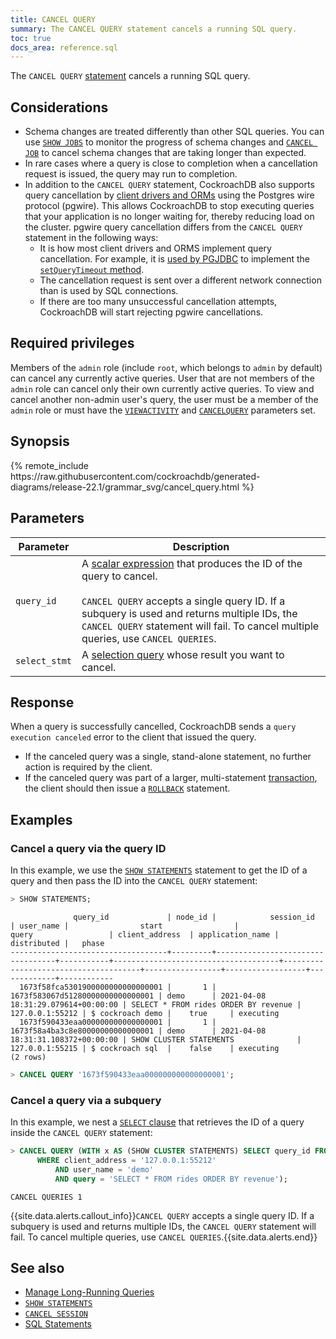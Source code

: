 ```yaml
---
title: CANCEL QUERY
summary: The CANCEL QUERY statement cancels a running SQL query.
toc: true
docs_area: reference.sql
---
```


The `CANCEL QUERY` [statement](sql-statements.html) cancels a running SQL query.


## Considerations

- Schema changes are treated differently than other SQL queries. You can use <a href="show-jobs.html"><code>SHOW JOBS</code></a> to monitor the progress of schema changes and <a href="cancel-job.html"><code>CANCEL JOB</code></a> to cancel schema changes that are taking longer than expected.
- In rare cases where a query is close to completion when a cancellation request is issued, the query may run to completion.
- In addition to the `CANCEL QUERY` statement, CockroachDB also supports query cancellation by [client drivers and ORMs](install-client-drivers.html) using the Postgres wire protocol (pgwire). This allows CockroachDB to stop executing queries that your application is no longer waiting for, thereby reducing load on the cluster. pgwire query cancellation differs from the `CANCEL QUERY` statement in the following ways:
  - It is how most client drivers and ORMS implement query cancellation. For example, it is [used by PGJDBC](https://github.com/pgjdbc/pgjdbc/blob/3a54d28e0b416a84353d85e73a23180a6719435e/pgjdbc/src/main/java/org/postgresql/core/QueryExecutorBase.java#L171) to implement the [`setQueryTimeout` method](https://jdbc.postgresql.org/documentation/publicapi/org/postgresql/jdbc/PgStatement.html#setQueryTimeout-int-).
  - The cancellation request is sent over a different network connection than is used by SQL connections.
  - If there are too many unsuccessful cancellation attempts, CockroachDB will start rejecting pgwire cancellations.

## Required privileges

Members of the `admin` role (include `root`, which belongs to `admin` by default) can cancel any currently active queries. User that are not members of the `admin` role can cancel only their own currently active queries. To view and cancel another non-admin user's query, the user must be a member of the `admin` role or must have the [`VIEWACTIVITY`](create-user.html#create-a-user-that-can-see-and-cancel-non-admin-queries-and-sessions) and [`CANCELQUERY`](create-user.html#create-a-user-that-can-see-and-cancel-non-admin-queries-and-sessions) parameters set.

## Synopsis

<div>
{% remote_include https://raw.githubusercontent.com/cockroachdb/generated-diagrams/release-22.1/grammar_svg/cancel_query.html %}
</div>

## Parameters

Parameter | Description
----------|------------
`query_id` | A [scalar expression](scalar-expressions.html) that produces the ID of the query to cancel.<br><br>`CANCEL QUERY` accepts a single query ID. If a subquery is used and returns multiple IDs, the `CANCEL QUERY` statement will fail. To cancel multiple queries, use `CANCEL QUERIES`.
`select_stmt` | A [selection query](selection-queries.html) whose result you want to cancel.

## Response

When a query is successfully cancelled, CockroachDB sends a `query execution canceled` error to the client that issued the query.

- If the canceled query was a single, stand-alone statement, no further action is required by the client.
- If the canceled query was part of a larger, multi-statement [transaction](transactions.html), the client should then issue a [`ROLLBACK`](rollback-transaction.html) statement.

## Examples

### Cancel a query via the query ID

In this example, we use the [`SHOW STATEMENTS`](show-statements.html) statement to get the ID of a query and then pass the ID into the `CANCEL QUERY` statement:

~~~ sql
> SHOW STATEMENTS;
~~~

~~~
              query_id             | node_id |            session_id            | user_name |                start                |                query                 | client_address  | application_name | distributed |   phase
-----------------------------------+---------+----------------------------------+-----------+-------------------------------------+--------------------------------------+-----------------+------------------+-------------+------------
  1673f58fca5301900000000000000001 |       1 | 1673f583067d51280000000000000001 | demo      | 2021-04-08 18:31:29.079614+00:00:00 | SELECT * FROM rides ORDER BY revenue | 127.0.0.1:55212 | $ cockroach demo |    true     | executing
  1673f590433eaa000000000000000001 |       1 | 1673f58a4ba3c8e80000000000000001 | demo      | 2021-04-08 18:31:31.108372+00:00:00 | SHOW CLUSTER STATEMENTS              | 127.0.0.1:55215 | $ cockroach sql  |    false    | executing
(2 rows)
~~~

~~~ sql
> CANCEL QUERY '1673f590433eaa000000000000000001';
~~~

### Cancel a query via a subquery

In this example, we nest a [`SELECT` clause](select-clause.html) that retrieves the ID of a query inside the `CANCEL QUERY` statement:

~~~ sql
> CANCEL QUERY (WITH x AS (SHOW CLUSTER STATEMENTS) SELECT query_id FROM x
      WHERE client_address = '127.0.0.1:55212'
          AND user_name = 'demo'
          AND query = 'SELECT * FROM rides ORDER BY revenue');
~~~

~~~
CANCEL QUERIES 1
~~~

{{site.data.alerts.callout_info}}<code>CANCEL QUERY</code> accepts a single query ID. If a subquery is used and returns multiple IDs, the <code>CANCEL QUERY</code> statement will fail. To cancel multiple queries, use <code>CANCEL QUERIES</code>.{{site.data.alerts.end}}

## See also

- [Manage Long-Running Queries](manage-long-running-queries.html)
- [`SHOW STATEMENTS`](show-statements.html)
- [`CANCEL SESSION`](cancel-session.html)
- [SQL Statements](sql-statements.html)

